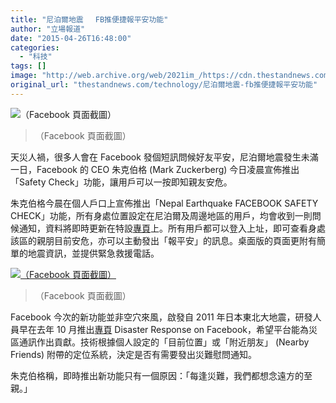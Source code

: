 ```yaml
---
title: "尼泊爾地震　 FB推便捷報平安功能"
author: "立場報道"
date: "2015-04-26T16:48:00"
categories:
  - "科技"
tags: []
image: "http://web.archive.org/web/2021im_/https://cdn.thestandnews.com/media/photos/cache/fb-nepal-safety_CVIPE_1200x0.png"
original_url: "thestandnews.com/technology/尼泊爾地震-fb推便捷報平安功能"
---
```

![（Facebook 頁面截圖）](http://web.archive.org/web/2021im_/https://cdn.thestandnews.com/media/photos/cache/fb-nepal-safety_CVIPE_1200x0.png)

> （Facebook 頁面截圖）

天災人禍，很多人會在 Facebook 發個短訊問候好友平安，尼泊爾地震發生未滿一日，Facebook 的 CEO 朱克伯格 (Mark Zuckerberg) 今日凌晨宣佈推出「Safety Check」功能，讓用戶可以一按即知親友安危。

朱克伯格今晨在個人戶口上宣佈推出「Nepal Earthquake FACEBOOK SAFETY CHECK」功能，所有身處位置設定在尼泊爾及周邊地區的用戶，均會收到一則問候通知，資料將即時更新在特設[專頁](http://web.archive.org/web/20210628175757/https://www.facebook.com/safetycheck/nepalearthquake)上。所有用戶都可以登入上址，即可查看身處該區的親朋目前安危，亦可以主動發出「報平安」的訊息。桌面版的頁面更附有簡單的地震資訊，並提供緊急救援電話。

[![（Facebook 頁面截圖）](http://web.archive.org/web/2021im_/https://cdn.thestandnews.com/media/photos/cache/fb-nepal-safety-2_z71ls_1200x0.png)](http://web.archive.org/web/20210628175757/https://cdn.thestandnews.com/media/photos/cache/fb-nepal-safety-2_z71ls_1200x0.png)

> （Facebook 頁面截圖）

Facebook 今次的新功能並非空穴來風，啟發自 2011 年日本東北大地震，研發人員早在去年 10 月推出[專頁](http://web.archive.org/web/20210628175757/https://www.facebook.com/disaster) Disaster Response on Facebook，希望平台能為災區通訊作出貢獻。技術根據個人設定的「目前位置」或「附近朋友」 (Nearby Friends) 附帶的定位系統，決定是否有需要發出災難慰問通知。

朱克伯格稱，即時推出新功能只有一個原因：「每逢災難，我們都想念遠方的至親。」